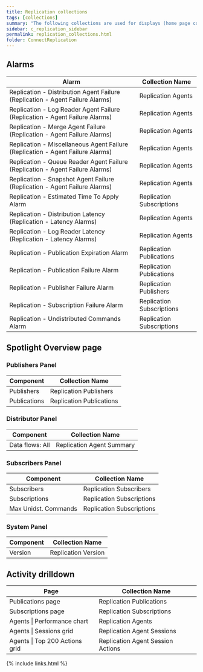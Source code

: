 ```yaml
---
title: Replication collections
tags: [collections]
summary: "The following collections are used for displays (home page components and drilldowns)."
sidebar: c_replication_sidebar
permalink: replication_collections.html
folder: ConnectReplication
---
```



## Alarms

Alarm | Collection Name
------|-----------------
Replication - Distribution Agent Failure (Replication - Agent Failure Alarms) | Replication Agents
Replication - Log Reader Agent Failure (Replication - Agent Failure Alarms) | Replication Agents
Replication - Merge Agent Failure (Replication - Agent Failure Alarms) | Replication Agents
Replication - Miscellaneous Agent Failure (Replication - Agent Failure Alarms) | Replication Agents
Replication - Queue Reader Agent Failure (Replication - Agent Failure Alarms) | Replication Agents
Replication - Snapshot Agent Failure (Replication - Agent Failure Alarms) | Replication Agents
Replication - Estimated Time To Apply Alarm | Replication Subscriptions
Replication - Distribution Latency (Replication - Latency Alarms) | Replication Agents
Replication - Log Reader Latency (Replication - Latency Alarms) | Replication Agents
Replication - Publication Expiration Alarm | Replication Publications
Replication - Publication Failure Alarm | Replication Publications
Replication - Publisher Failure Alarm | Replication Publishers
Replication - Subscription Failure Alarm | Replication Subscriptions
Replication - Undistributed Commands Alarm | Replication Subscriptions

## Spotlight Overview page

### Publishers Panel

Component | Collection Name
----------|----------------
Publishers | Replication Publishers   
Publications | Replication Publications

### Distributor Panel

Component | Collection Name
----------|----------------
Data flows: All | Replication Agent Summary

### Subscribers Panel

Component | Collection Name
----------|----------------
Subscribers | Replication Subscribers   
Subscriptions | Replication Subscriptions   
Max Unidst. Commands | Replication Subscriptions   

### System Panel

Component | Collection Name
----------|----------------
Version | Replication Version


## Activity drilldown

Page | Collection Name
-----|----------------
Publications page | Replication Publications   
Subscriptions page | Replication Subscriptions   
Agents \| Performance chart | Replication Agents   
Agents \| Sessions grid | Replication Agent Sessions
Agents \| Top 200 Actions grid | Replication Agent Session Actions




{% include links.html %}
